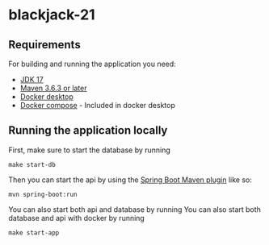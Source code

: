 # blackjack-21

## Requirements

For building and running the application you need:

- [JDK 17](https://www.azul.com/downloads/#downloads-table-zulu)
- [Maven 3.6.3 or later](https://maven.apache.org)
- [Docker desktop](https://www.docker.com/products/docker-desktop/)
- [Docker compose](https://docs.docker.com/compose/) - Included in docker desktop

## Running the application locally

First, make sure to start the database by running
```
make start-db
```

Then you can start the api by using the [Spring Boot Maven plugin](https://docs.spring.io/spring-boot/docs/current/reference/html/build-tool-plugins-maven-plugin.html) like so:

```shell
mvn spring-boot:run
```

You can also start both api and database by running
You can also start both database and api with docker by running
```
make start-app
```